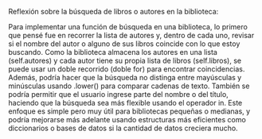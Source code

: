 Reflexión sobre la búsqueda de libros o autores en la biblioteca:

Para implementar una función de búsqueda en una biblioteca, lo primero que pensé fue en recorrer la lista de autores y, dentro de cada uno, revisar si el nombre del autor o alguno de sus libros coincide con lo que estoy buscando. Como la biblioteca almacena los autores en una lista (self.autores) y cada autor tiene su propia lista de libros (self.libros), se puede usar un doble recorrido (doble for) para encontrar coincidencias. Además, podría hacer que la búsqueda no distinga entre mayúsculas y minúsculas usando .lower() para comparar cadenas de texto. También se podría permitir que el usuario ingrese parte del nombre o del título, haciendo que la búsqueda sea más flexible usando el operador in. Este enfoque es simple pero muy útil para bibliotecas pequeñas o medianas, y podría mejorarse más adelante usando estructuras más eficientes como diccionarios o bases de datos si la cantidad de datos creciera mucho.